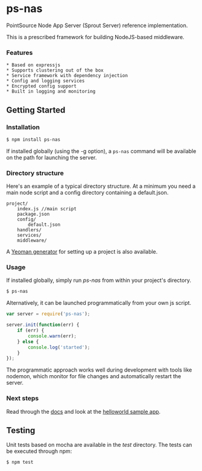 ps-nas
======

PointSource Node App Server (Sprout Server) reference implementation.

This is a prescribed framework for building NodeJS-based middleware.

### Features
    * Based on expressjs
    * Supports clustering out of the box
    * Service framework with dependency injection
    * Config and logging services
    * Encrypted config support
    * Built in logging and monitoring

## Getting Started

### Installation

```bash
$ npm install ps-nas
```

If installed globally (using the -g option), a `ps-nas` command will be available on the path for launching the server.

### Directory structure

Here's an example of a typical directory structure.
At a minimum you need a main node script and a config directory containing a default.json.

    project/
        index.js //main script
        package.json
        config/
            default.json
        handlers/
        services/
        middleware/

A [Yeoman generator](https://github.com/PointSource/generator-sprout-server) for setting up a project is also available.

### Usage

If installed globally, simply run *ps-nas* from within your project's directory.

```bash
$ ps-nas
```

Alternatively, it can be launched programmatically from your own js script.


```js
var server = require('ps-nas');

server.init(function(err) {
    if (err) {
        console.warn(err);
    } else {
        console.log('started');
    }
});
```

The programmatic approach works well during development with tools like nodemon,
which monitor for file changes and automatically restart the server.

### Next steps

Read through the [docs](./docs) and look at the [helloworld sample app](./examples/helloworld/).


## Testing

Unit tests based on mocha are available in the *test* directory.  The tests can be executed through npm:

```bash
$ npm test
```
